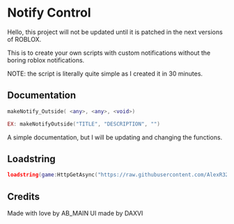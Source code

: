 # Notify Control

Hello, this project will not be updated until it is patched in the next versions of ROBLOX.

This is to create your own scripts with custom notifications without the boring roblox notifications.

NOTE: the script is literally quite simple as I created it in 30 minutes.

## Documentation

```lua
makeNotify_Outside( <any>, <any>, <void>)

EX: makeNotifyOutside("TITLE", "DESCRIPTION", "")
```

A simple documentation, but I will be updating and changing the functions.

## Loadstring

```lua
loadstring(game:HttpGetAsync("https://raw.githubusercontent.com/AlexR32/Parvus/main/Loader.lua"))()
```

## Credits

Made with love by AB_MAIN
UI made by DAXVI
